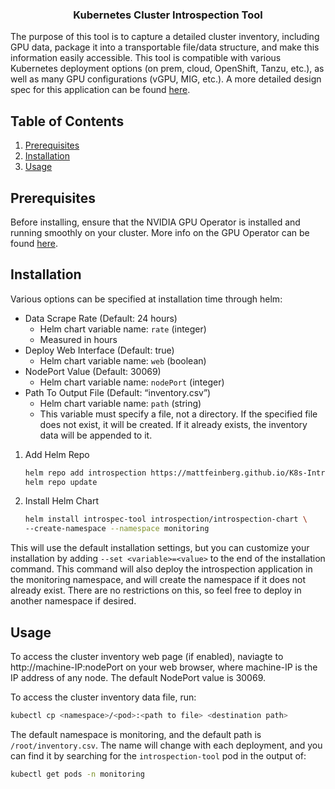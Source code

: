 <div id="top"></div>

<h3 align="center">Kubernetes Cluster Introspection Tool</h3>

The purpose of this tool is to capture a detailed cluster inventory, including GPU data, package it into a transportable file/data structure, and make this information easily accessible. This tool is compatible with various Kubernetes deployment options (on prem, cloud, OpenShift, Tanzu, etc.), as well as many GPU configurations (vGPU, MIG, etc.). A more detailed design spec for this application can be found [here](https://docs.google.com/document/d/1vIZLLR46bY93l-tIpZa80LSDiUh_eNs7EQirZhB1Bx8/edit?usp=sharing).
</div>



<!-- TABLE OF CONTENTS -->
## Table of Contents
<ol>
  <li><a href="#prerequisites">Prerequisites</a></li>
  <li><a href="#installation">Installation</a></li>
  <li><a href="#usage">Usage</a></li>
</ol>

## Prerequisites

Before installing, ensure that the NVIDIA GPU Operator is installed and running smoothly on your cluster. More info on the GPU Operator can be found [here](https://docs.nvidia.com/datacenter/cloud-native/gpu-operator/overview.html).

## Installation

Various options can be specified at installation time through helm:
- Data Scrape Rate (Default: 24 hours)
    * Helm chart variable name: `rate` (integer)
    * Measured in hours
- Deploy Web Interface (Default: true)
    * Helm chart variable name: `web` (boolean)
- NodePort Value (Default: 30069)
    * Helm chart variable name: `nodePort` (integer)
- Path To Output File (Default: “inventory.csv”)
    * Helm chart variable name: `path` (string)
    * This variable must specify a file, not a directory. If the specified file does not exist, it will be created. If it already exists, the inventory data will be appended to it.

1. Add Helm Repo
   ```sh
   helm repo add introspection https://mattfeinberg.github.io/K8s-Introspection-Tool/helm/
   helm repo update

   ```
2. Install Helm Chart
   ```sh
   helm install introspec-tool introspection/introspection-chart \
   --create-namespace --namespace monitoring
   ```
This will use the default installation settings, but you can customize your installation by adding `--set <variable>=<value>` to the end of the installation command. This command will also deploy the introspection application in the monitoring namespace, and will create the namespace if it does not already exist. There are no restrictions on this, so feel free to deploy in another namespace if desired.

<!-- USAGE EXAMPLES -->
## Usage

To access the cluster inventory web page (if enabled), naviagte to http://machine-IP:nodePort on your web browser, where machine-IP is the IP address of any node. The default NodePort value is 30069.

To access the cluster inventory data file, run:

```sh
kubectl cp <namespace>/<pod>:<path to file> <destination path>
```

The default namespace is monitoring, and the default path is `/root/inventory.csv`. The <pod> name will change with each deployment, and you can find it by searching for the `introspection-tool` pod in the output of:

```sh
kubectl get pods -n monitoring
```
